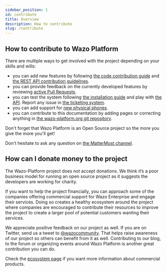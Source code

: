 ```yaml
---
sidebar_position: 1
id: contribute
title: Overview
description: How to contribute
slug: /contribute
---
```


## How to contribute to Wazo Platform

There are multiple ways to get involved with the project depending on
your skills and wills:

- you can add new features by following [the code contribution guide](/contribute/code) and [the REST API contribution guidelines](/contribute/rest).
- you can provide feedback on the currently developed features by reviewing [active Pull Requests](https://github.com/pulls?utf8=%E2%9C%93&q=is%3Aopen+is%3Apr++archived%3Afalse+user%3Awazo-platform).
- you can test the system following [the installation guide](/uc-doc/installation) and play with [the API](/documentation). Report any issue in [the ticketing system](https://wazo-dev.atlassian.net/).
- you can add support for [new physical phones](/uc-doc/contributors/provisioning/developing_plugins).
- you can contribute to this documentation by adding pages or correcting anything in [the wazo-platform.org git repository](https://github.com/wazo-platform/wazo-platform.org).

Don't forget that Wazo Platform is an Open Source project so the more you give the more you'll get!

Don't hesitate to ask any question on [the MatterMost channel](https://mm.wazo.community/wazo-platform/channels/town-square).

## How can I donate money to the project

The Wazo-Platform project does not accept donations. We think it’s a poor business model for running an open source project as it suggests the developers are working for charity.

If you want to help the project financially, you can approach some of the companies offering commercial support for Wazo Enterprise and engage their services. Doing so creates a healthy ecosystem around the project where companies are encouraged to contribute their resources to improve the project to create a larger pool of potential customers wanting their services.

We appreciate positive feedback on our project as well. If you are on Twitter, send us a tweet to [@wazocommunity](https://twitter.com/wazocommunity). That helps raise awareness of our project so others can benefit from it as well. Contributing to our blog, to the forum or organizing events around Wazo Platform is another great contribution you can do.

Check the [ecosystem page](/ecosystem) if you want more information about commercial products.
